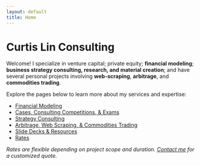 ```yaml
---
layout: default
title: Home
---
```


# Curtis Lin Consulting

Welcome! I specialize in venture capital; private equity; **financial modeling**; **business strategy consulting, research, and material creation**; and have several personal projects involving **web-scraping**, **arbitrage**, and **commodities trading**.

Explore the pages below to learn more about my services and expertise:

- [Financial Modeling](financial-modeling.md)
- [Cases, Consulting Competitions, & Exams](cases.md)
- [Strategy Consulting](strategy.md)  
- [Arbitrage, Web Scraping, & Commodities Trading](commodities-trading.md)  
- [Slide Decks & Resources](slides.md)
- [Rates](rates.md)

*Rates are flexible depending on project scope and duration. [Contact me](contact.md) for a customized quote.*

